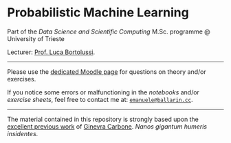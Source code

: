 # Probabilistic Machine Learning

Part of the *Data Science and Scientific Computing* M.Sc. programme @ University of Trieste

Lecturer: [Prof. Luca Bortolussi](https://ai-lab.units.it/?page_id=139).

---

Please use the [dedicated Moodle page](https://moodle2.units.it/mod/forum/view.php?id=303730) for questions on theory and/or exercises.

If you notice some errors or malfunctioning in the *notebooks* and/or *exercise sheets*, feel free to contact me at: [`emanuele@ballarin.cc`](mailto:emanuele@ballarin.cc).


---

The material contained in this repository is strongly based upon the [excellent previous work](https://github.com/ginevracoal/statistical-machine-learning) of [Ginevra Carbone](https://www.linkedin.com/in/ginevra-carbone-a80b19158/). *Nanos gigantum humeris insidentes*.
